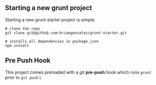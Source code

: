 
## Starting a new grunt project

Starting a new grunt starter project is simple.

```shell
# clone the repo
git clone git@github.com:briangonzalez/grunt-starter.git   

# installs all dependencies in package.json    
npm install         
````

## Pre Push Hook
This project comes preloaded with a git __pre-push__ hook which runs `grunt` prior to `git push`.\




